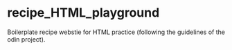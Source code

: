 # recipe_HTML_playground

Boilerplate recipe webstie for HTML practice (following the guidelines of the
odin project).